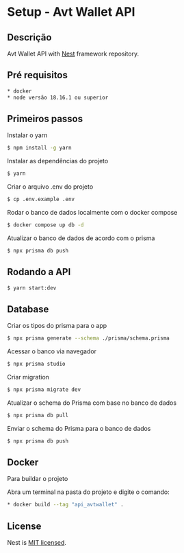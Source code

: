 # Setup - Avt Wallet API

## Descrição

Avt Wallet API with [Nest](https://github.com/nestjs/nest) framework repository.

## Pré requisitos

```bash
* docker
* node versão 18.16.1 ou superior
```

## Primeiros passos

Instalar o yarn

```bash
$ npm install -g yarn
```

Instalar as dependências do projeto

```bash
$ yarn
```

Criar o arquivo .env do projeto

```bash
$ cp .env.example .env
```

Rodar o banco de dados localmente com o docker compose

```bash
$ docker compose up db -d
```

Atualizar o banco de dados de acordo com o prisma

```bash
$ npx prisma db push
```

## Rodando a API

```bash
$ yarn start:dev
```

## Database

Criar os tipos do prisma para o app

```bash
$ npx prisma generate --schema ./prisma/schema.prisma
```

Acessar o banco via navegador

```bash
$ npx prisma studio
```

Criar migration

```bash
$ npx prisma migrate dev
```

Atualizar o schema do Prisma com base no banco de dados

```bash
$ npx prisma db pull
```

Enviar o schema do Prisma para o banco de dados

```bash
$ npx prisma db push
```

## Docker

Para buildar o projeto

Abra um terminal na pasta do projeto e digite o comando:

```bash
* docker build --tag "api_avtwallet" .
```

## License

Nest is [MIT licensed](LICENSE).
